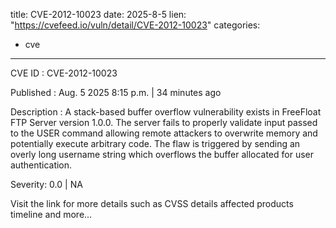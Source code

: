  
title: CVE-2012-10023
date: 2025-8-5
lien: "https://cvefeed.io/vuln/detail/CVE-2012-10023"
categories:
  - cve
---

CVE ID : CVE-2012-10023

Published :  Aug. 5
2025
8:15 p.m. | 34 minutes ago

Description : A stack-based buffer overflow vulnerability exists in FreeFloat FTP Server version 1.0.0. The server fails to properly validate input passed to the USER command
allowing remote attackers to overwrite memory and potentially execute arbitrary code. The flaw is triggered by sending an overly long username string
which overflows the buffer allocated for user authentication.

Severity: 0.0 | NA

Visit the link for more details
such as CVSS details
affected products
timeline
and more...

